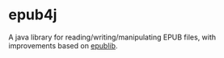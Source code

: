 # epub4j

A java library for reading/writing/manipulating EPUB files, with improvements based on [epublib](https://github.com/psiegman/epublib).
